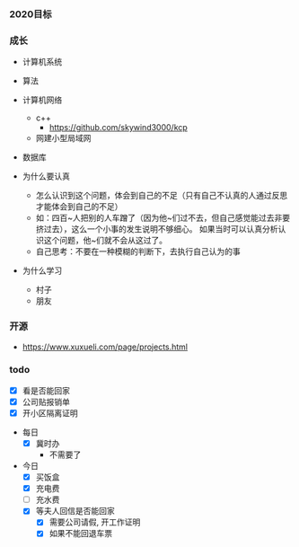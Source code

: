 ### 2020目标
 
### 成长
 * 计算机系统
 * 算法
 * 计算机网络
   + c++
     - https://github.com/skywind3000/kcp
   + 网建小型局域网
   
 * 数据库
 
 * 为什么要认真
   + 怎么认识到这个问题，体会到自己的不足（只有自己不认真的人通过反思才能体会到自己的不足）
   + 如：四百~人把别的人车蹭了（因为他~们过不去，但自己感觉能过去非要挤过去），这么一个小事的发生说明不够细心。
   如果当时可以认真分析认识这个问题，他~们就不会从这过了。
   + 自己思考：不要在一种模糊的判断下，去执行自己认为的事

 * 为什么学习
   + 村子
   + 朋友
   
### 开源
 * https://www.xuxueli.com/page/projects.html
   
### todo
 * [x] 看是否能回家
 * [x] 公司贴报销单
 * [x] 开小区隔离证明
 
 * 每日
   + [x] 冀时办 
     - 不需要了
   
 * 今日
   + [x] 买饭盒
   + [x] 充电费
   + [ ] 充水费
   + [x] 等夫人回信是否能回家
     - [x] 需要公司请假, 开工作证明
     - [x] 如果不能回退车票
